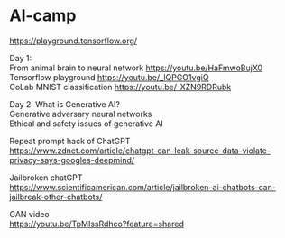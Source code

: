 # AI-camp

https://playground.tensorflow.org/

Day 1: <br> 
From animal brain to neural network https://youtu.be/HaFmwoBujX0 <br> 
Tensorflow playground https://youtu.be/_lQPGO1vgiQ <br> 
CoLab MNIST classification https://youtu.be/-XZN9RDRubk <br> 

Day 2:
What is Generative AI? <br> 
Generative adversary neural networks <br> 
Ethical and safety issues of generative AI <br> 

Repeat prompt hack of ChatGPT <br> 
https://www.zdnet.com/article/chatgpt-can-leak-source-data-violate-privacy-says-googles-deepmind/ <br> 

Jailbroken chatGPT <br>  https://www.scientificamerican.com/article/jailbroken-ai-chatbots-can-jailbreak-other-chatbots/ <br> 

GAN video <br> 
https://youtu.be/TpMIssRdhco?feature=shared <br> 
